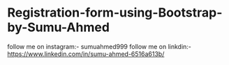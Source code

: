 # Registration-form-using-Bootstrap-by-Sumu-Ahmed

follow me on instagram:- sumuahmed999
follow me on linkdin:- https://www.linkedin.com/in/sumu-ahmed-6516a613b/
